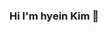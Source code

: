 ### Hi I'm hyein Kim 👋

<!--
**hen-ni/hen-ni** is a ✨ _special_ ✨ repository because its `README.md` (this file) appears on your GitHub profile.

- 🌱 Education: DATA/System Engineering
- 🌱🌱 Activity
  <2023> KB IT 아카데미 It's your life
  <2022> 2022 한국 핀테크지원센터 핀테크 인턴십 3기 개발인턴 120H 수료
         금융사관학교 50기 국제경제전문가/ 개인금융 자산관리 과정 수료
  <2021> Daja Vu 수료
         한국정보사회진흥원(NIA) 공공빅데이터 인턴십 교육 320H 수료
- 🌱🌱🌱 Competition
  <2022> 한국핀테크지원센터 2022 핀테크 비즈니스 서비스 모델링 개발(해커톤) 입상
         LH투자공사(COMPAS) 김해시 시민안전 사각지대 해소를 위한 cctv설치위치 선정 입상
- 🌱🌱🌱🌱 Intern
  <2021> 기업은행 2023년 동계인턴 정보보호부 개인신용정보관리팀 (2023.01~2023.02)
  <2021> 한국정보사회진흥원(NIA) 공공빅데이터 청년인턴_양주시청 기획재정부 정보통신과 빅데이터팀(2021.09~2021.12)
  


